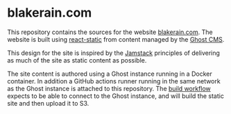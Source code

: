 # blakerain.com

This repository contains the sources for the website [blakerain.com]. The website is built using
[react-static] from content managed by the [Ghost CMS].

This design for the site is inspired by the [Jamstack] principles of delivering as much of the
site as static content as possible.

The site content is authored using a Ghost instance running in a Docker container. In addition a
GitHub actions runner running in the same network as the Ghost instance is attached to this
repository. The [build workflow] expects to be able to connect to the Ghost instance, and will
build the static site and then upload it to S3.

[blakerain.com]: https://blakerain.com
[react-static]: https://github.com/react-static/react-static
[jamstack]: https://jamstack.org
[ghost cms]: https://ghost.org
[build workflow]:
  https://github.com/BlakeRain/blakerain.com/blob/master/.github/workflows/deploy-static-site.yml
